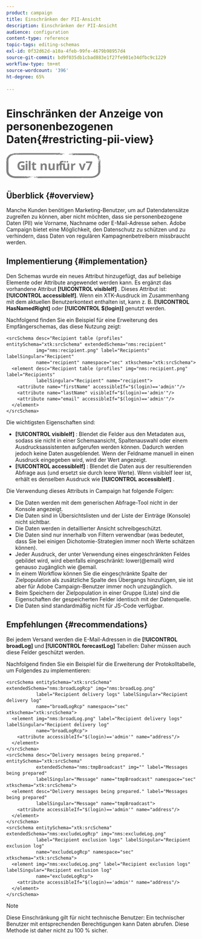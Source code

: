 ```yaml
---
product: campaign
title: Einschränken der PII-Ansicht
description: Einschränken der PII-Ansicht
audience: configuration
content-type: reference
topic-tags: editing-schemas
exl-id: 0f32d62d-a10a-4feb-99fe-4679b98957d4
source-git-commit: bd9f035db1cbad883e1f27fe901e34dfbc9c1229
workflow-type: tm+mt
source-wordcount: '396'
ht-degree: 65%

---
```


# Einschränken der Anzeige von personenbezogenen Daten{#restricting-pii-view}

![](../../assets/v7-only.svg)

## Überblick {#overview}

Manche Kunden benötigen Marketing-Benutzer, um auf Datendatensätze zugreifen zu können, aber nicht möchten, dass sie personenbezogene Daten (PII) wie Vorname, Nachname oder E-Mail-Adresse sehen. Adobe Campaign bietet eine Möglichkeit, den Datenschutz zu schützen und zu verhindern, dass Daten von regulären Kampagnenbetreibern missbraucht werden.

## Implementierung {#implementation}

Den Schemas wurde ein neues Attribut hinzugefügt, das auf beliebige Elemente oder Attribute angewendet werden kann. Es ergänzt das vorhandene Attribut **[!UICONTROL visibleIf]** . Dieses Attribut ist: **[!UICONTROL accessibleIf]**. Wenn ein XTK-Ausdruck im Zusammenhang mit dem aktuellen Benutzerkontext enthalten ist, kann z. B. **[!UICONTROL HasNamedRight]** oder **[!UICONTROL $(login)]** genutzt werden.

Nachfolgend finden Sie ein Beispiel für eine Erweiterung des Empfängerschemas, das diese Nutzung zeigt:

```
<srcSchema desc="Recipient table (profiles" entitySchema="xtk:srcSchema" extendedSchema="nms:recipient"
           img="nms:recipient.png" label="Recipients" labelSingular="Recipient"
           name="recipient" namespace="sec" xtkschema="xtk:srcSchema">
  <element desc="Recipient table (profiles" img="nms:recipient.png" label="Recipients"
           labelSingular="Recipient" name="recipient">
    <attribute name="firstName" accessibleIf="$(login)=='admin'"/>
    <attribute name="lastName" visibleIf="$(login)=='admin'"/>
    <attribute name="email" accessibleIf="$(login)=='admin'"/>
  </element>
</srcSchema>
```

Die wichtigsten Eigenschaften sind:

* **[!UICONTROL visibleIf]** : Blendet die Felder aus den Metadaten aus, sodass sie nicht in einer Schemaansicht, Spaltenauswahl oder einem Ausdrucksassistenten aufgerufen werden können. Dadurch werden jedoch keine Daten ausgeblendet. Wenn der Feldname manuell in einen Ausdruck eingegeben wird, wird der Wert angezeigt.
* **[!UICONTROL accessibleIf]** : Blendet die Daten aus der resultierenden Abfrage aus (und ersetzt sie durch leere Werte). Wenn visibleIf leer ist, erhält es denselben Ausdruck wie **[!UICONTROL accessibleIf]** .

Die Verwendung dieses Attributs in Campaign hat folgende Folgen:

* Die Daten werden mit dem generischen Abfrage-Tool nicht in der Konsole angezeigt.
* Die Daten sind in Übersichtslisten und der Liste der Einträge (Konsole) nicht sichtbar.
* Die Daten werden in detaillierter Ansicht schreibgeschützt.
* Die Daten sind nur innerhalb von Filtern verwendbar (was bedeutet, dass Sie bei einigen Dichotomie-Strategien immer noch Werte schätzen können).
* Jeder Ausdruck, der unter Verwendung eines eingeschränkten Feldes gebildet wird, wird ebenfalls eingeschränkt: lower(@email) wird genauso zugänglich wie @email.
* In einem Workflow können Sie die eingeschränkte Spalte der Zielpopulation als zusätzliche Spalte des Übergangs hinzufügen, sie ist aber für Adobe Campaign-Benutzer immer noch unzugänglich.
* Beim Speichern der Zielpopulation in einer Gruppe (Liste) sind die Eigenschaften der gespeicherten Felder identisch mit der Datenquelle.
* Die Daten sind standardmäßig nicht für JS-Code verfügbar.

## Empfehlungen {#recommendations}

Bei jedem Versand werden die E-Mail-Adressen in die **[!UICONTROL broadLog]** und **[!UICONTROL forecastLog]** Tabellen: Daher müssen auch diese Felder geschützt werden.

Nachfolgend finden Sie ein Beispiel für die Erweiterung der Protokolltabelle, um Folgendes zu implementieren:

```
<srcSchema entitySchema="xtk:srcSchema" extendedSchema="nms:broadLogRcp" img="nms:broadLog.png"
           label="Recipient delivery logs" labelSingular="Recipient delivery log"
           name="broadLogRcp" namespace="sec" xtkschema="xtk:srcSchema">
  <element img="nms:broadLog.png" label="Recipient delivery logs" labelSingular="Recipient delivery log"
           name="broadLogRcp">
    <attribute accessibleIf="$(login)=='admin'" name="address"/>
  </element>
</srcSchema>
<srcSchema desc="Delivery messages being prepared." entitySchema="xtk:srcSchema"
           extendedSchema="nms:tmpBroadcast" img="" label="Messages being prepared"
           labelSingular="Message" name="tmpBroadcast" namespace="sec" xtkschema="xtk:srcSchema">
  <element desc="Delivery messages being prepared." label="Messages being prepared"
           labelSingular="Message" name="tmpBroadcast">
    <attribute accessibleIf="$(login)=='admin'" name="address"/>
  </element>
</srcSchema>
<srcSchema entitySchema="xtk:srcSchema" extendedSchema="nms:excludeLogRcp" img="nms:excludeLog.png"
           label="Recipient exclusion logs" labelSingular="Recipient exclusion log"
           name="excludeLogRcp" namespace="sec" xtkschema="xtk:srcSchema">
  <element img="nms:excludeLog.png" label="Recipient exclusion logs" labelSingular="Recipient exclusion log"
           name="excludeLogRcp">
    <attribute accessibleIf="$(login)=='admin'" name="address"/>
  </element>
</srcSchema>
```

>[!NOTE]
>
>Diese Einschränkung gilt für nicht technische Benutzer: Ein technischer Benutzer mit entsprechenden Berechtigungen kann Daten abrufen. Diese Methode ist daher nicht zu 100 % sicher.
